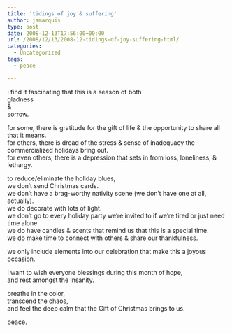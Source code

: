 ```yaml
---
title: 'tidings of joy & suffering'
author: jsmarquis
type: post
date: 2008-12-13T17:56:00+00:00
url: /2008/12/13/2008-12-tidings-of-joy-suffering-html/
categories:
  - Uncategorized
tags:
  - peace

---
```

i find it fascinating that this is a season of both   
gladness   
&   
sorrow. 

for some, there is gratitude for the gift of life & the opportunity to share all that it means.  
for others, there is dread of the stress & sense of inadequacy the commercialized holidays bring out.  
for even others, there is a depression that sets in from loss, loneliness, & lethargy.

to reduce/eliminate the holiday blues,  
we don&#8217;t send Christmas cards.  
we don&#8217;t have a brag-worthy nativity scene (we don&#8217;t have one at all, actually).  
we do decorate with lots of light.  
we don&#8217;t go to every holiday party we&#8217;re invited to if we&#8217;re tired or just need time alone.  
we do have candles & scents that remind us that this is a special time.  
we do make time to connect with others & share our thankfulness.

we only include elements into our celebration that make this a joyous occasion.

i want to wish everyone blessings during this month of hope,  
and rest amongst the insanity.

breathe in the color,  
transcend the chaos,  
and feel the deep calm that the Gift of Christmas brings to us.

peace.